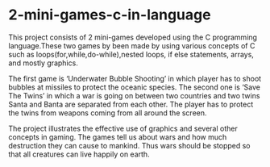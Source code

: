 # 2-mini-games-c-in-language

This project consists of 2 mini-games developed using the C programming language.These two games by been made by using various concepts of C such as loops(for,while,do-while),nested loops, if else statements, arrays, and mostly graphics.

The first game is ‘Underwater Bubble Shooting’ in which player has to shoot bubbles at missiles to protect the oceanic species. The second one is ‘Save The Twins’ in which a war is going on between two countries and two twins Santa and Banta are separated from each other. The player has to protect the twins from weapons coming from all around the screen.
 
The project illustrates the effective use of graphics and several other concepts in gaming. The games tell us about wars and how much destruction they can cause to mankind. Thus wars should be stopped so that all creatures can live happily on earth.
